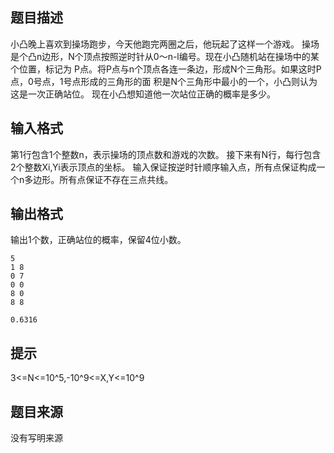 


## 题目描述
小凸晚上喜欢到操场跑步，今天他跑完两圈之后，他玩起了这样一个游戏。
操场是个凸n边形，N个顶点按照逆时针从0～n-l编号。现在小凸随机站在操场中的某个位置，标记为
P点。将P点与n个顶点各连一条边，形成N个三角形。如果这时P点，0号点，1号点形成的三角形的面
积是N个三角形中最小的一个，小凸则认为这是一次正确站位。
现在小凸想知道他一次站位正确的概率是多少。
## 输入格式
第1行包含1个整数n，表示操场的顶点数和游戏的次数。
接下来有N行，每行包含2个整数Xi,Yi表示顶点的坐标。
输入保证按逆时针顺序输入点，所有点保证构成一个n多边形。所有点保证不存在三点共线。
## 输出格式
输出1个数，正确站位的概率，保留4位小数。

```input1
5
1 8
0 7
0 0 
8 0
8 8

```
```output1
0.6316
```

## 提示
3<=N<=10^5,-10^9<=X,Y<=10^9
## 题目来源
没有写明来源


